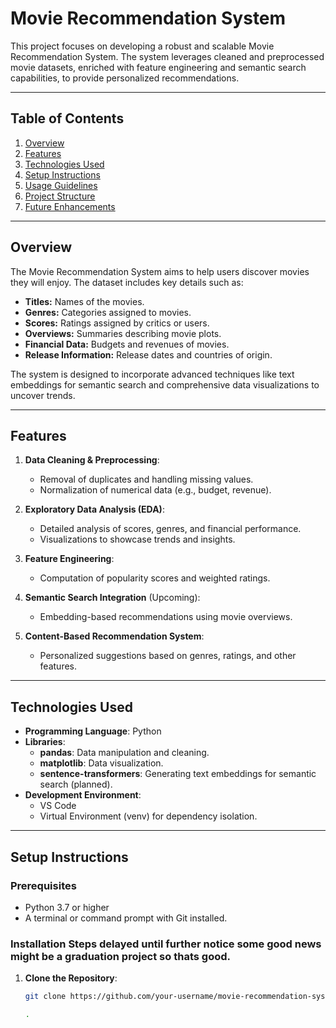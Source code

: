 # Movie Recommendation System

This project focuses on developing a robust and scalable Movie Recommendation System. The system leverages cleaned and preprocessed movie datasets, enriched with feature engineering and semantic search capabilities, to provide personalized recommendations.

---

## Table of Contents
1. [Overview](#overview)
2. [Features](#features)
3. [Technologies Used](#technologies-used)
4. [Setup Instructions](#setup-instructions)
5. [Usage Guidelines](#usage-guidelines)
6. [Project Structure](#project-structure)
7. [Future Enhancements](#future-enhancements)

---

## Overview
The Movie Recommendation System aims to help users discover movies they will enjoy. The dataset includes key details such as:
- **Titles:** Names of the movies.
- **Genres:** Categories assigned to movies.
- **Scores:** Ratings assigned by critics or users.
- **Overviews:** Summaries describing movie plots.
- **Financial Data:** Budgets and revenues of movies.
- **Release Information:** Release dates and countries of origin.

The system is designed to incorporate advanced techniques like text embeddings for semantic search and comprehensive data visualizations to uncover trends.

---

## Features
1. **Data Cleaning & Preprocessing**:
   - Removal of duplicates and handling missing values.
   - Normalization of numerical data (e.g., budget, revenue).
   
2. **Exploratory Data Analysis (EDA)**:
   - Detailed analysis of scores, genres, and financial performance.
   - Visualizations to showcase trends and insights.

3. **Feature Engineering**:
   - Computation of popularity scores and weighted ratings.

4. **Semantic Search Integration** (Upcoming):
   - Embedding-based recommendations using movie overviews.

5. **Content-Based Recommendation System**:
   - Personalized suggestions based on genres, ratings, and other features.

---

## Technologies Used
- **Programming Language**: Python
- **Libraries**:
  - **pandas**: Data manipulation and cleaning.
  - **matplotlib**: Data visualization.
  - **sentence-transformers**: Generating text embeddings for semantic search (planned).
- **Development Environment**:
  - VS Code
  - Virtual Environment (venv) for dependency isolation.

---

## Setup Instructions
### Prerequisites
- Python 3.7 or higher
- A terminal or command prompt with Git installed.

### Installation Steps delayed until further notice some good news might be a graduation project so thats good.
1. **Clone the Repository**:
   ```bash
   git clone https://github.com/your-username/movie-recommendation-system.git

   .
   
